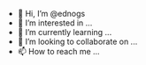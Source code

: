 - 👋 Hi, I’m @ednogs
- 👀 I’m interested in ...
- 🌱 I’m currently learning ...
- 💞️ I’m looking to collaborate on ...
- 📫 How to reach me ...

<!---
ednogs/ednogs is a ✨ special ✨ repository because its `README.md` (this file) appears on your GitHub profile.
You can click the Preview link to take a look at your changes.
--->
